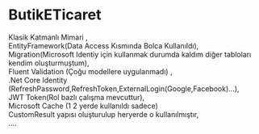 # ButikETicaret
Klasik Katmanlı Mimari ,<br />
EntityFramework(Data Access Kısmında Bolca Kullanıldı), <br />
Migration(Microsoft Identiy için kullanmak durumda kaldım diğer tabloları kendim oluşturmuştum), <br />
Fluent Validation (Çoğu modellere uygulanmadı) , <br />
.Net Core Identity (RefreshPassword,RefreshToken,ExternalLogin(Google,Facebook)...), <br />
JWT Token(Rol bazlı çalışma mevcuttur),  <br />
Microsoft Cache (1 2 yerde kullanıldı sadece) <br />
CustomResult yapısı oluşturulup heryerde o kullanılmıştır, <br />
....
